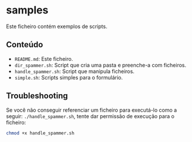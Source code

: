 # samples

Este ficheiro contém exemplos de scripts.

## Conteúdo

- `README.md`: Este ficheiro.
- `dir_spammer.sh`: Script que cria uma pasta e preenche-a com ficheiros.
- `handle_spammer.sh`: Script que manipula ficheiros.
- `simple.sh`: Scripts simples para o formulário.

## Troubleshooting

Se você não conseguir referenciar um ficheiro para executá-lo como a seguir: `./handle_spammer.sh`, tente dar permissão de execução para o ficheiro:

```bash
chmod +x handle_spammer.sh
```